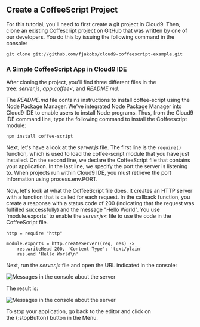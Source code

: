 ## Create a CoffeeScript Project

For this tutorial, you'll need to first create a git project in Cloud9. Then, clone an existing Coffescript project on GitHub that was written by one of our developers. You do this by issuing the following command in the console:

	git clone git://github.com/fjakobs/cloud9-coffeescript-example.git

### A Simple CoffeeScript App in Cloud9 IDE

After cloning the project, you'll find three different files in the tree: _server.js_, _app.coffee<_, and _README.md_.

The _README.md_ file contains instructions to install coffee-script using the Node Package Manager. We've integrated Node Package Manager into Cloud9 IDE to enable users to install Node programs. Thus, from the Cloud9 IDE command line, type the following command to install the Coffeescript module:

	npm install coffee-script

Next, let's have a look at the _server.js_ file. The first line is the `require()` function, which is used to load the coffee-script module that you have just installed. On the second line, we declare the CoffeeScript file that contains your application. In the last line, we specify the port the server is listening to. When projects run within Cloud9 IDE, you must retrieve the port information using process.env.PORT.

Now, let's look at what the CoffeeScript file does. It creates an HTTP server with a function that is called for each request. In the callback function, you create a response with a status code of 200 (indicating that the request was fulfilled successfully) and the message "Hello World". You use 'module.exports' to enable the _server.js<_ file to use the code in the CoffeeScript file.

	http = require "http"

	module.exports = http.createServer((req, res) ->
	    res.writeHead 200, 'Content-Type': 'text/plain'
	    res.end 'Hello World\n'

Next, run the _server.js_ file and open the URL indicated in the console:

![Messages in the console about the server](./images/consoleServerMessage.png)

The result is:

![Messages in the console about the server](./images/coffescriptServer.png)

To stop your application, go back to the editor and click on the {:stopButton} button in the Menu.